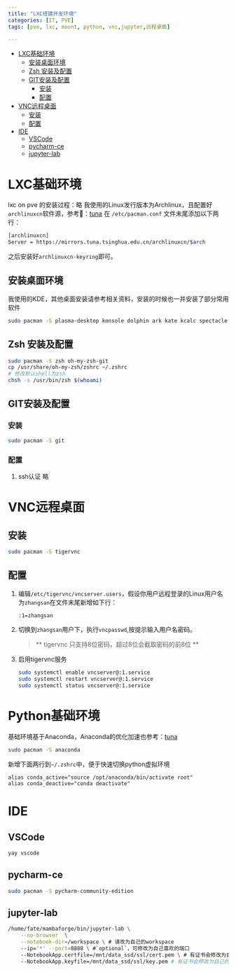 ```yaml
---
title: "LXC搭建开发环境"
categories: [IT, PVE]
tags: [pve, lxc, mount, python, vnc,jupyter,远程桌面]

---
```


- [LXC基础环境](#lxc基础环境)
  - [安装桌面环境](#安装桌面环境)
  - [Zsh 安装及配置](#zsh-安装及配置)
  - [GIT安装及配置](#git安装及配置)
    - [安装](#安装)
    - [配置](#配置)
- [VNC远程桌面](#vnc远程桌面)
  - [安装](#安装-1)
  - [配置](#配置-1)
- [IDE](#ide)
  - [VSCode](#vscode)
  - [pycharm-ce](#pycharm-ce)
  - [jupyter-lab](#jupyter-lab)
  

# LXC基础环境
lxc on pve 的安装过程：略
我使用的Linux发行版本为Archlinux，且配置好`archlinuxcn`软件源，参考🔗：[tuna](https://mirrors.tuna.tsinghua.edu.cn/help/archlinuxcn/) 
在 `/etc/pacman.conf` 文件末尾添加以下两行：
```bash
[archlinuxcn]
Server = https://mirrors.tuna.tsinghua.edu.cn/archlinuxcn/$arch
```
之后安装好`archlinuxcn-keyring`即可。

## 安装桌面环境
我使用的KDE，其他桌面安装请参考相关资料，安装的时候也一并安装了部分常用软件

```bash
sudo pacman -S plasma-desktop konsole dolphin ark kate kcalc spectacle krunner partitionmanager packagekit-qt5 kdialog gnome-keyring
```

## Zsh 安装及配置
```bash
sudo pacman -S zsh oh-my-zsh-git 
cp /usr/share/oh-my-zsh/zshrc ~/.zshrc
# 修改默认shell为zsh
chsh -s /usr/bin/zsh $(whoami)
```

## GIT安装及配置
### 安装
```bash
sudo pacman -S git
```
### 配置
1. ssh认证
略


# VNC远程桌面
## 安装
```bash
sudo pacman -S tigervnc
```
## 配置
1. 编辑`/etc/tigervnc/vncserver.users`，假设你用户远程登录的Linux用户名为`zhangsan`在文件末尾新增如下行：
    ```bash
    :1=zhangsan
   ```
2. 切换到`zhangsan`用户下，执行`vncpasswd`,按提示输入用户名密码。
    > ** tigervnc 只支持8位密码，超过8位会截取密码的前8位 **

3. 启用tigervnc服务
    ```bash
    sudo systemctl enable vncserver@:1.service
    sudo systemctl restart vncserver@:1.service
    sudo systemctl status vncserver@:1.service
    ```

# Python基础环境

基础环境基于Anaconda，Anaconda的优化加速也参考：[tuna](https://mirrors.tuna.tsinghua.edu.cn/help/anaconda/) 
```bash
sudo pacman -S anaconda

```
新增下面两行到`~/.zshrc`中，便于快速切换python虚拟环境
```
alias conda_active="source /opt/anaconda/bin/activate root"
alias conda_deactive="conda deactivate"
```
# IDE

## VSCode
```bash
yay vscode
```

## pycharm-ce
```bash
sudo pacman -S pycharm-community-edition
```

## jupyter-lab 

```bash
/home/fate/mambaforge/bin/jupyter-lab \
	--no-browser  \
	--notebook-dir=/workspace \ # 请改为自己的workspace
	--ip='*' --port=8888 \ #`optional`，可修改为自己喜欢的端口
	--NotebookApp.certfile=/mnt/data_ssd/ssl/cert.pem \ # 有证书会修改为自己的证书路径，否则删除此行
	--NotebookApp.keyfile=/mnt/data_ssd/ssl/key.pem # 有证书会修改为自己的证书路径，否则删除此行
```


